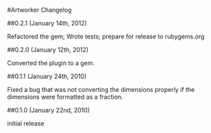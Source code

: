 #Artworker Changelog

##0.2.1 (January 14th, 2012)

Refactored the gem; Wrote tests; prepare for release to rubygems.org

##0.2.0 (January 12th, 2012)

Converted the plugin to a gem.

##0.1.1 (January 24th, 2010)

Fixed a bug that was not converting the dimensions properly if the dimensions were formatted as a fraction.

##0.1.0 (January 22nd, 2010)

initial release
